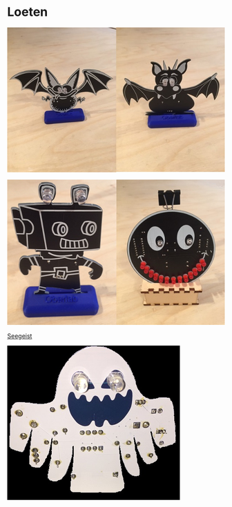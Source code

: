 # Loeten

![pic](https://github.com/frankyhub/Loeten/blob/main/fldr.jpg)

![pic](https://github.com/frankyhub/Loeten/blob/main/rosm.png)

[Seegeist](https://github.com/frankyhub/Loeten/blob/main/SeegeistNE555/Seegeist.pdf)

![pic](https://github.com/frankyhub/Loeten/blob/main/geist2.jpg)
